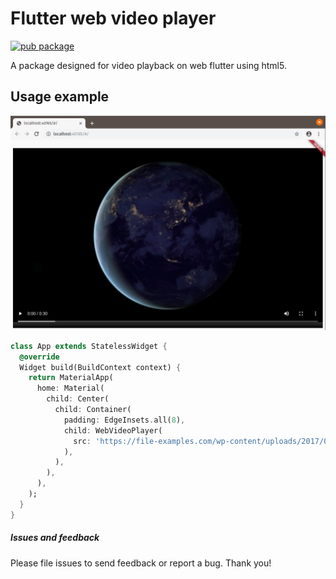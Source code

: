 # Flutter web video player
[![pub package](https://img.shields.io/badge/Pub-v1.0.0+1-red)](https://pub.dev/packages/flutter_web_video_player)

A package designed for video playback on web flutter using html5.

## Usage example

![](https://github.com/AlvaroVasconcelos/flutter_web_video_player/raw/master/screenshots/photo4927066979257395218.jpg)


``` dart 
class App extends StatelessWidget {
  @override
  Widget build(BuildContext context) {
    return MaterialApp(
      home: Material(
        child: Center(
          child: Container(
            padding: EdgeInsets.all(8),
            child: WebVideoPlayer(
              src: 'https://file-examples.com/wp-content/uploads/2017/04/file_example_MP4_480_1_5MG.mp4',
            ),
          ),
        ),
      ),
    );
  }
}

```
##### Issues and feedback 
Please file issues to send feedback or report a bug. Thank you!


